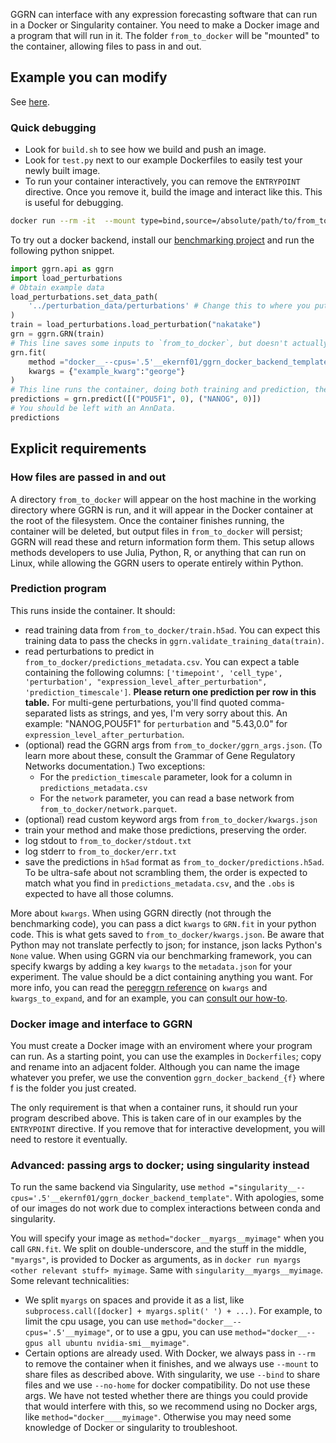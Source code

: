 GGRN can interface with any expression forecasting software that can run in a Docker or Singularity container. You need to make a Docker image and a program that will run in it. The folder `from_to_docker` will be "mounted" to the container, allowing files to pass in and out. 

## Example you can modify

See [here](https://github.com/ekernf01/ggrn/tree/main/ggrn_docker_backend/Dockerfiles/template). 

### Quick debugging

- Look for `build.sh` to see how we build and push an image. 
- Look for `test.py` next to our example Dockerfiles to easily test your newly built image.
- To run your container interactively, you can remove the `ENTRYPOINT` directive. Once you remove it, build the image and interact like this. This is useful for debugging. 

```bash
docker run --rm -it  --mount type=bind,source=/absolute/path/to/from_to_docker/,destination=/from_to_docker    your_docker_image
```

To try out a docker backend, install our [benchmarking project](http://github.com/ekernf01/perturbation_benchmarking) and run the following python snippet.

```python
import ggrn.api as ggrn
import load_perturbations
# Obtain example data
load_perturbations.set_data_path(
    '../perturbation_data/perturbations' # Change this to where you put the perturbation data collection.
)
train = load_perturbations.load_perturbation("nakatake")
grn = ggrn.GRN(train) 
# This line saves some inputs to `from_to_docker`, but doesn't actually run the container, because we don't currently save trained models inside the container.
grn.fit(
    method ="docker__--cpus='.5'__ekernf01/ggrn_docker_backend_template", 
    kwargs = {"example_kwarg":"george"}                    
)
# This line runs the container, doing both training and prediction, then removes the container.
predictions = grn.predict([("POU5F1", 0), ("NANOG", 0)])
# You should be left with an AnnData. 
predictions
```


## Explicit requirements

### How files are passed in and out

A directory `from_to_docker` will appear on the host machine in the working directory where GGRN is run, and it will appear in the Docker container at the root of the filesystem. Once the container finishes running, the container will be deleted, but output files in `from_to_docker` will persist; GGRN will read these and return information form them. This setup allows methods developers to use Julia, Python, R, or anything that can run on Linux, while allowing the GGRN users to operate entirely within Python.

### Prediction program

This runs inside the container. It should:

- read training data from `from_to_docker/train.h5ad`. You can expect this training data to pass the checks in `ggrn.validate_training_data(train)`.
- read perturbations to predict in `from_to_docker/predictions_metadata.csv`. You can expect a table containing the following columns: `['timepoint', 'cell_type', 'perturbation', "expression_level_after_perturbation", 'prediction_timescale']`. **Please return one prediction per row in this table.** For multi-gene perturbations, you'll find quoted comma-separated lists as strings, and yes, I'm very sorry about this. An example: "NANOG,POU5F1" for `perturbation` and "5.43,0.0" for `expression_level_after_perturbation`. 
- (optional) read the GGRN args from `from_to_docker/ggrn_args.json`. (To learn more about these, consult the Grammar of Gene Regulatory Networks documentation.) Two exceptions:
    - For the `prediction_timescale` parameter, look for a column in `predictions_metadata.csv`
    - For the `network` parameter, you can read a base network from `from_to_docker/network.parquet`.
- (optional) read custom keyword args from `from_to_docker/kwargs.json`
- train your method and make those predictions, preserving the order.
- log stdout to `from_to_docker/stdout.txt`
- log stderr to `from_to_docker/err.txt`
- save the predictions in `h5ad` format as `from_to_docker/predictions.h5ad`. To be ultra-safe about not scrambling them, the order is expected to match what you find in `predictions_metadata.csv`, and the `.obs` is expected to have all those columns. 

More about `kwargs`. When using GGRN directly (not through the benchmarking code), you can pass a dict `kwargs` to `GRN.fit` in your python code. This is what gets saved to `from_to_docker/kwargs.json`. Be aware that Python may not translate perfectly to json; for instance, json lacks Python's `None` value. When using GGRN via our benchmarking framework, you can specify kwargs by adding a key `kwargs` to the `metadata.json` for your experiment. The value should be a dict containing anything you want. For more info, you can read the [pereggrn reference](https://github.com/ekernf01/perturbation_benchmarking/blob/main/docs/reference.md) on `kwargs` and `kwargs_to_expand`, and for an example, you can [consult our how-to](https://github.com/ekernf01/perturbation_benchmarking/blob/main/docs/how_to.md).

### Docker image and interface to GGRN

You must create a Docker image with an enviroment where your program can run. As a starting point, you can use the examples in `Dockerfiles`; copy and rename into an adjacent folder. Although you can name the image whatever you prefer, we use the convention `ggrn_docker_backend_{f}` where f is the folder you just created. 

The only requirement is that when a container runs, it should run your program described above. This is taken care of in our examples by the `ENTRYPOINT` directive. If you remove that for interactive development, you will need to restore it eventually.

### Advanced: passing args to docker; using singularity instead

To run the same backend via Singularity, use `method ="singularity__--cpus='.5'__ekernf01/ggrn_docker_backend_template"`. With apologies, some of our images do not work due to complex interactions between conda and singularity.

You will specify your image as `method="docker__myargs__myimage"` when you call `GRN.fit`. We split on double-underscore, and the stuff in the middle, `"myargs"`, is provided to Docker as arguments, as in `docker run myargs <other relevant stuff> myimage`. Same with `singularity__myargs__myimage`. Some relevant technicalities:

- We split `myargs` on spaces and provide it as a list, like `subprocess.call([docker] + myargs.split(' ') + ...)`. For example, to limit the cpu usage, you can use `method="docker__--cpus='.5'__myimage"`, or to use a gpu, you can use `method="docker__--gpus all ubuntu nvidia-smi__myimage"`. 
- Certain options are already used. With Docker, we always pass in `--rm` to remove the container when it finishes, and we always use `--mount` to share files as described above. With singularity, we use `--bind` to share files and we use `--no-home` for docker compatibility. Do not use these args. We have not tested whether there are things you could provide that would interfere with this, so we recommend using no Docker args, like `method="docker____myimage"`. Otherwise you may need some knowledge of Docker or singularity to troubleshoot. 


